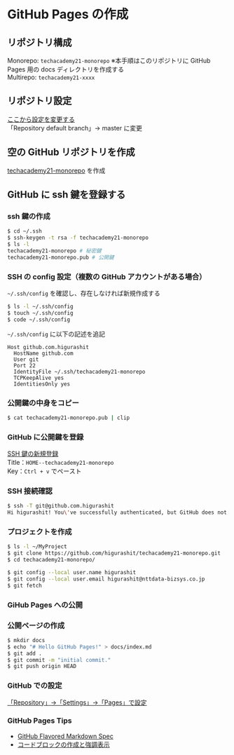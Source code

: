 # GitHub Pages の作成

## リポジトリ構成

Monorepo: `techacademy21-monorepo` ※本手順はこのリポジトリに GitHub Pages 用の docs ディレクトリを作成する  
Multirepo: `techacademy21-xxxx`

## リポジトリ設定

[ここから設定を変更する](https://github.com/settings/repositories)  
「Repository default branch」→ master に変更

## 空の GitHub リポジトリを作成

[techacademy21-monorepo](https://github.com/higurashit/techacademy21-monorepo) を作成

## GitHub に ssh 鍵を登録する

### ssh 鍵の作成

```sh
$ cd ~/.ssh
$ ssh-keygen -t rsa -f techacademy21-monorepo
$ ls -l
techacademy21-monorepo # 秘密鍵
techacademy21-monorepo.pub # 公開鍵
```

### SSH の config 設定（複数の GitHub アカウントがある場合）

`~/.ssh/config` を確認し、存在しなければ新規作成する

```sh
$ ls -l ~/.ssh/config
$ touch ~/.ssh/config
$ code ~/.ssh/config
```

`~/.ssh/config` に以下の記述を追記

```text
Host github.com.higurashit
  HostName github.com
  User git
  Port 22
  IdentityFile ~/.ssh/techacademy21-monorepo
  TCPKeepAlive yes
  IdentitiesOnly yes
```

### 公開鍵の中身をコピー

```sh
$ cat techacademy21-monorepo.pub | clip
```

### GitHub に公開鍵を登録

[SSH 鍵の新規登録](https://github.com/settings/ssh/new)  
Title：`HOME--techacademy21-monorepo`  
Key：`Ctrl + v` でペースト

### SSH 接続確認

```sh
$ ssh -T git@github.com.higurashit
Hi higurashit! You\'ve successfully authenticated, but GitHub does not provide shell access.
```

### プロジェクトを作成

```sh
$ ls -l ~/MyProject
$ git clone https://github.com/higurashit/techacademy21-monorepo.git
$ cd techacademy21-monorepo/

$ git config --local user.name higurashit
$ git config --local user.email higurashit@nttdata-bizsys.co.jp
$ git fetch
```

### GiHub Pages への公開

### 公開ページの作成

```sh
$ mkdir docs
$ echo "# Hello GitHub Pages!" > docs/index.md
$ git add .
$ git commit -m "initial commit."
$ git push origin HEAD
```

### GitHub での設定

[「Repository」→「Settings」→「Pages」で設定](https://github.com/higurashit/techacademy21-monorepo/settings/pages)

### GitHub Pages Tips

- [GitHub Flavored Markdown Spec](https://github.github.com/gfm/)
- [コードブロックの作成と強調表示](https://docs.github.com/ja/github/writing-on-github/working-with-advanced-formatting/creating-and-highlighting-code-blocks)
